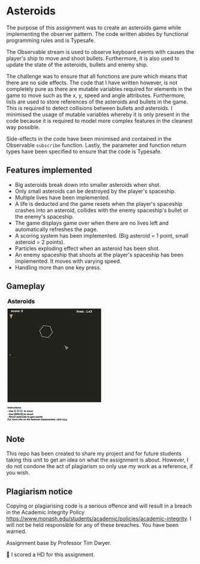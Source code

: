 # Asteroids
The purpose of this assignment was to create an asteroids game while implementing the observer pattern. The code written abides by functional programming rules and is Typesafe. 

The Observable stream is used to observe keyboard events with causes the player's ship to move and shoot bullets. Furthermore, it is also used to update the state of the asteroids, bullets and enemy ship.

The challenge was to ensure that all functions are pure which means that there are no side effects. The code that I have written however, is not completely pure as there are mutable variables required for elements in the game to move such as the x, y, speed and angle attributes. Furthermore, lists are used to store references of the asteroids and bullets in the game. This is required to detect collisions between bullets and asteroids. I minimised the usage of mutable variables whereby it is only present in the code because it is required to model more complex features in the cleanest way possible.

Side-effects in the code have been minimised and contained in the Observable ```subscribe``` function. Lastly, the parameter and function return types have been specified to ensure that the code is Typesafe.

## Features implemented
- Big asteroids break down into smaller asteroids when shot. 
- Only small asteroids can be destroyed by the player's spaceship. 
- Multiple lives have been implemented. 
- A life is deducted and the game resets when the player's spaceship crashes into an asteroid, collides with the enemy spaceship's bullet or the enemy's spaceship. 
- The game displays game over when there are no lives left and automatically refreshes the page. 
- A scoring system has been implemented. (Big asteroid = 1 point, small asteroid = 2 points). 
- Particles exploding effect when an asteroid has been shot. 
- An enemy spaceship that shoots at the player's spaceship has been implemented. It moves with varying speed. 
 - Handling more than one key press. 
 
 ## Gameplay
 ![](asteroids.gif)
 
 ## Note

This repo has been created to share my project and for future students taking this unit to get an idea on what the assignment is about. However, I do not condone the act of plagiarism so only use my work as a reference, if you wish.  

 ## Plagiarism notice
Copying or plagiarising code is a serious offence and will result in a breach in the Academic Integrity Policy https://www.monash.edu/students/academic/policies/academic-integrity. I will not be held responsible for any of these breaches. You have been warned.

Assignment base by Professor Tim Dwyer.

🙌 I scored a HD for this assignment.
